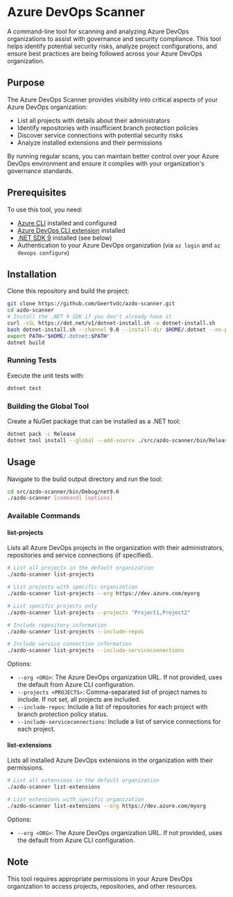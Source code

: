 # Azure DevOps Scanner

A command-line tool for scanning and analyzing Azure DevOps organizations to assist with governance and security compliance. This tool helps identify potential security risks, analyze project configurations, and ensure best practices are being followed across your Azure DevOps organization.

## Purpose

The Azure DevOps Scanner provides visibility into critical aspects of your Azure DevOps organization:

- List all projects with details about their administrators
- Identify repositories with insufficient branch protection policies
- Discover service connections with potential security risks
- Analyze installed extensions and their permissions

By running regular scans, you can maintain better control over your Azure DevOps environment and ensure it complies with your organization's governance standards.

## Prerequisites

To use this tool, you need:

- [Azure CLI](https://docs.microsoft.com/en-us/cli/azure/install-azure-cli) installed and configured
- [Azure DevOps CLI extension](https://docs.microsoft.com/en-us/azure/devops/cli/) installed
- [.NET SDK 9](https://dotnet.microsoft.com/download/dotnet/9.0) installed (see below)
- Authentication to your Azure DevOps organization (via `az login` and `az devops configure`)

## Installation

Clone this repository and build the project:

```bash
git clone https://github.com/Geertvdc/azdo-scanner.git
cd azdo-scanner
# Install the .NET 9 SDK if you don't already have it
curl -sSL https://dot.net/v1/dotnet-install.sh -o dotnet-install.sh
bash dotnet-install.sh --channel 9.0 --install-dir $HOME/.dotnet --no-path
export PATH="$HOME/.dotnet:$PATH"
dotnet build
```

### Running Tests

Execute the unit tests with:

```bash
dotnet test
```

### Building the Global Tool

Create a NuGet package that can be installed as a .NET tool:

```bash
dotnet pack -c Release
dotnet tool install --global --add-source ./src/azdo-scanner/bin/Release azdo-scanner
```

## Usage

Navigate to the build output directory and run the tool:

```bash
cd src/azdo-scanner/bin/Debug/net9.0
./azdo-scanner [command] [options]
```

### Available Commands

#### list-projects

Lists all Azure DevOps projects in the organization with their administrators, repositories and service connections (if specified).

```bash
# List all projects in the default organization
./azdo-scanner list-projects

# List projects with specific organization
./azdo-scanner list-projects --org https://dev.azure.com/myorg

# List specific projects only
./azdo-scanner list-projects --projects "Project1,Project2"

# Include repository information
./azdo-scanner list-projects --include-repos

# Include service connection information
./azdo-scanner list-projects --include-serviceconnections
```

Options:
- `--org <ORG>`: The Azure DevOps organization URL. If not provided, uses the default from Azure CLI configuration.
- `--projects <PROJECTS>`: Comma-separated list of project names to include. If not set, all projects are included.
- `--include-repos`: Include a list of repositories for each project with branch protection policy status.
- `--include-serviceconnections`: Include a list of service connections for each project.

#### list-extensions

Lists all installed Azure DevOps extensions in the organization with their permissions.

```bash
# List all extensions in the default organization
./azdo-scanner list-extensions

# List extensions with specific organization
./azdo-scanner list-extensions --org https://dev.azure.com/myorg
```

Options:
- `--org <ORG>`: The Azure DevOps organization URL. If not provided, uses the default from Azure CLI configuration.

## Note

This tool requires appropriate permissions in your Azure DevOps organization to access projects, repositories, and other resources.
